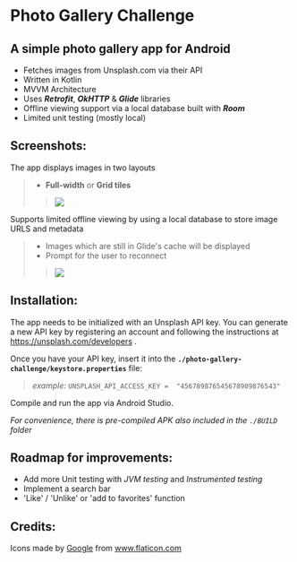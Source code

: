 # Photo Gallery Challenge

## A simple photo gallery app for Android

* Fetches images from Unsplash.com via their API
* Written in Kotlin
* MVVM Architecture
* Uses ***Retrofit***, ***OkHTTP*** & ***Glide*** libraries
* Offline viewing support via a local database built with ***Room***
* Limited unit testing (mostly local)


## Screenshots:

The app displays images in two layouts
> * **Full-width** or **Grid tiles**
> > ![](demo_1.gif)


Supports limited offline viewing by using a local database to store image URLS and metadata
> * Images which are still in Glide's cache will be displayed
> * Prompt for the user to reconnect
> > ![](demo_2.gif)





## Installation:

The app needs to be initialized with an Unsplash API key. You can generate a new API key by registering an account and following the instructions at https://unsplash.com/developers .

Once you have your API key, insert it into the **`./photo-gallery-challenge/keystore.properties`** file:


> *example:* `UNSPLASH_API_ACCESS_KEY =  "456789876545678909876543"`


Compile and run the app via Android Studio.

*For convenience, there is pre-compiled APK also included in the `./BUILD` folder*


## Roadmap for improvements:

* Add more Unit testing with *JVM testing* and *Instrumented testing*
* Implement a search bar
* 'Like' / 'Unlike' or 'add to favorites' function

## Credits:

<div>Icons made by <a href="https://www.flaticon.com/authors/google" title="Google">Google</a> from <a href="https://www.flaticon.com/"title="Flaticon">www.flaticon.com</a></div>
